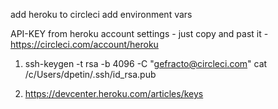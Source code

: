 add heroku to circleci
add environment vars

API-KEY from heroku account settings - just copy and past it - https://circleci.com/account/heroku
1) ssh-keygen -t rsa -b 4096 -C "gefracto@circleci.com"
cat /c/Users/dpetin/.ssh/id_rsa.pub

2) https://devcenter.heroku.com/articles/keys
